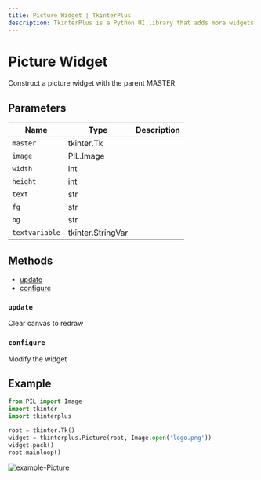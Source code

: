 ```yaml
---
title: Picture Widget | TkinterPlus
description: TkinterPlus is a Python UI library that adds more widgets to Tkinter
---
```


# Picture Widget

Construct a picture widget with the parent MASTER.

## Parameters

| Name           | Type              | Description |
| -------------- | ----------------- | ----------- |
| `master`       | tkinter.Tk        |             |
| `image`        | PIL.Image         |             |
| `width`        | int               |             |
| `height`       | int               |             |
| `text`         | str               |             |
| `fg`           | str               |             |
| `bg`           | str               |             |
| `textvariable` | tkinter.StringVar |             |

## Methods

- [update](#update)
- [configure](#configure)

### `update`

Clear canvas to redraw

### `configure`

Modify the widget

## Example

```py
from PIL import Image
import tkinter
import tkinterplus

root = tkinter.Tk()
widget = tkinterplus.Picture(root, Image.open('logo.png'))
widget.pack()
root.mainloop()
```

![example-Picture](/images/example-Picture.png)
